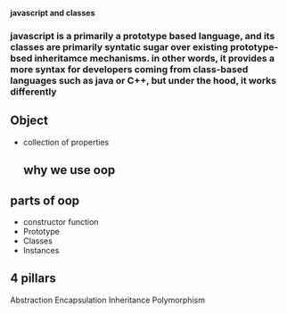 **javascript and classes**

### javascript is a primarily a prototype based language, and its classes are primarily syntatic sugar over existing prototype-bsed inheritamce mechanisms. in other words, it provides a more syntax for developers coming from class-based languages such  as java or C++, but under the hood, it works differently

## Object
- collection of properties
  

  ## why we use oop

## parts of oop
- constructor function
- Prototype
- Classes
- Instances

## 4 pillars
Abstraction
Encapsulation
Inheritance
Polymorphism